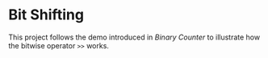 # Bit Shifting

This project follows the demo introduced in _Binary Counter_ to illustrate how the bitwise operator `>>` works.

